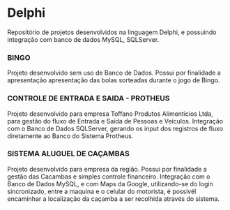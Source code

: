 # Delphi

Repositório de projetos desenvolvidos na linguagem Delphi, e possuindo integração com banco de dados MySQL, SQLServer.



### BINGO

Projeto desenvolvido sem uso de Banco de Dados. Possui por finalidade a apresentação apresentação das bolas sorteadas durante o jogo de Bingo.


### CONTROLE DE ENTRADA E SAIDA - PROTHEUS

Projeto desenvolvido para empresa Toffano Produtos Alimenticios Ltda, para gestão do fluxo de Entrada e Saída de Pessoas e Veículos. 
Integração com o Banco de Dados SQLServer, gerando os input dos registros de fluxo diretamente ao Banco do Sistema Protheus.


### SISTEMA ALUGUEL DE CAÇAMBAS

Projeto desenvolvido para empresa da região. Possui por finalidade a gestão das Cacambas e simples controle financeiro. 
Integração com o Banco de Dados MySQL, e com Maps da Google, utilizando-se do login sincronizado, entre a maquina e o celular do motorista, é possivél encaminhar a localização da caçamba a ser recolhida através do sistema.
